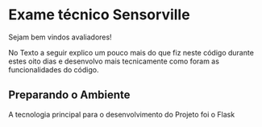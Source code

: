# Exame técnico Sensorville

Sejam bem vindos avaliadores!

No Texto a seguir explico um pouco mais do que fiz neste código durante estes oito dias e desenvolvo mais tecnicamente como foram as funcionalidades do código.

## Preparando o Ambiente

A tecnologia principal para o desenvolvimento do Projeto foi o Flask
